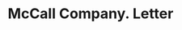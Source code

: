 ---
doi: 10.7916/D8V13GX5
date_other: '1920'
date_other_textual: '1920'
form: correspondence
genre:
- Letters (correspondence)
name:
- McCall Company
object_in_context_url: https://biggert.cul.columbia.edu/items/view/ave_biggert_01068
subject_hierarchical_geographic:
- New York, New York, United States
subject_name:
- McCall Company
title: McCall Company. Letter
sort_title: McCall Company. Letter
call_number: ave_biggert_01068
coordinates:
- 40.71277777777778,-74.00583333333333
pid: ave_biggert_01068
identifiers: ave_biggert_01068
thumbnail: https://derivativo-2.library.columbia.edu/iiif/2/ldpd:344318/full/!256,256/0/native.jpg
permalink: /biggert/ave_biggert_01068/
layout: iiif-image-page
---